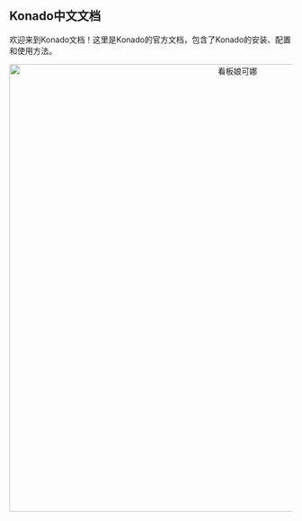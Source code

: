 ## Konado中文文档

欢迎来到Konado文档！这里是Konado的官方文档，包含了Konado的安装、配置和使用方法。


<p align="center">
  <img src="KonadoBanner.png" alt="看板娘可娜" width=796px>
</p>